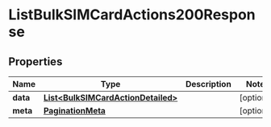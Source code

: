 

# ListBulkSIMCardActions200Response


## Properties

| Name | Type | Description | Notes |
|------------ | ------------- | ------------- | -------------|
|**data** | [**List&lt;BulkSIMCardActionDetailed&gt;**](BulkSIMCardActionDetailed.md) |  |  [optional] |
|**meta** | [**PaginationMeta**](PaginationMeta.md) |  |  [optional] |



